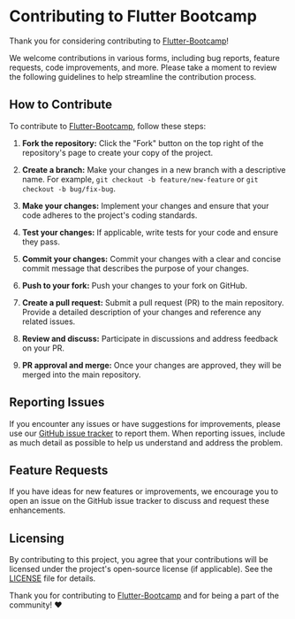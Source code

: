 # Contributing to Flutter Bootcamp
Thank you for considering contributing to [Flutter-Bootcamp](README.md)! 

We welcome contributions in various forms, including bug reports, feature requests, code improvements, and more. Please take a moment to review the following guidelines to help streamline the contribution process.

## How to Contribute

To contribute to [Flutter-Bootcamp](README.md), follow these steps:

1. **Fork the repository:** Click the "Fork" button on the top right of the repository's page to create your copy of the project.

2. **Create a branch:** Make your changes in a new branch with a descriptive name. For example, `git checkout -b feature/new-feature` or `git checkout -b bug/fix-bug`.

3. **Make your changes:** Implement your changes and ensure that your code adheres to the project's coding standards.

4. **Test your changes:** If applicable, write tests for your code and ensure they pass.

5. **Commit your changes:** Commit your changes with a clear and concise commit message that describes the purpose of your changes.

6. **Push to your fork:** Push your changes to your fork on GitHub.

7. **Create a pull request:** Submit a pull request (PR) to the main repository. Provide a detailed description of your changes and reference any related issues.

8. **Review and discuss:** Participate in discussions and address feedback on your PR.

9. **PR approval and merge:** Once your changes are approved, they will be merged into the main repository.


## Reporting Issues

If you encounter any issues or have suggestions for improvements, please use our [GitHub issue tracker](https://github.com/JavTahir/Flutter-Bootcamp) to report them. When reporting issues, include as much detail as possible to help us understand and address the problem.

## Feature Requests

If you have ideas for new features or improvements, we encourage you to open an issue on the GitHub issue tracker to discuss and request these enhancements.

## Licensing

By contributing to this project, you agree that your contributions will be licensed under the project's open-source license (if applicable). See the [LICENSE](LICENSE.md) file for details.

Thank you for contributing to [Flutter-Bootcamp](README.md) and for being a part of the community! :heart:
